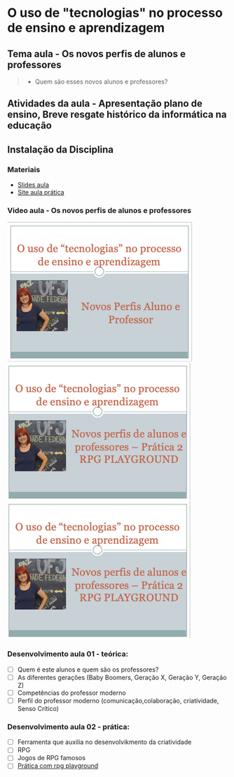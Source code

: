# O uso de "tecnologias" no processo de ensino e aprendizagem
## Tema aula - Os novos perfis de alunos e professores
 
>  * Quem são esses novos alunos e professores?

## Atividades da aula - Apresentação plano de ensino, Breve resgate histórico da informática na educação

## Instalação da Disciplina

### Materiais
- [Slides aula](novos_perfis.pdf)
- [Site aula prática](https://rpgplayground.com)


### Video aula  -  Os novos perfis de alunos e professores
[![Aula - Novos perfis alunos e professores](capa_aula02.png)](https://youtu.be/2yiNoIprd74)
[![Aula Prática - Novos perfis alunos e professores - RPG PLAYGROUND - PARTE 1](capa_aula03_1.png)](https://youtu.be/Wp_e4jgpJws)
[![Aula Prática - Novos perfis alunos e professores - RPG PLAYGROUND - PARTE 2](capa_aula03_2.png)](https://youtu.be/ol6_uwFAW00)

### Desenvolvimento aula 01 - teórica: 

- [ ]  Quem é este alunos e quem são os professores?
- [ ]  As diferentes gerações (Baby Boomers, Geração X, Geração Y, Geração Z)
- [ ]  Competências do professor moderno
- [ ]  Perfil do professor moderno (comunicação,colaboração, criatividade, Senso Crítico)

### Desenvolvimento aula 02 - prática: 
- [ ]  Ferramenta que auxilia no desenvolvikmento da criatividade
- [ ]  RPG
- [ ]  Jogos de RPG famosos
- [ ]  [Prática com rpg playground](https://rpgplayground.com)
